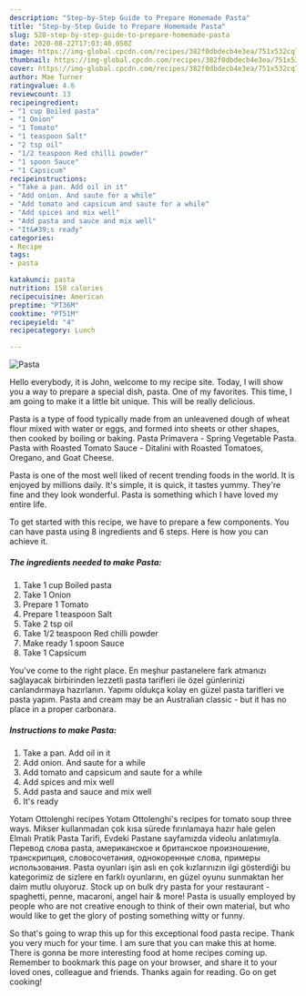 ```yaml
---
description: "Step-by-Step Guide to Prepare Homemade Pasta"
title: "Step-by-Step Guide to Prepare Homemade Pasta"
slug: 528-step-by-step-guide-to-prepare-homemade-pasta
date: 2020-08-22T17:03:40.050Z
image: https://img-global.cpcdn.com/recipes/382f0dbdecb4e3ea/751x532cq70/pasta-recipe-main-photo.jpg
thumbnail: https://img-global.cpcdn.com/recipes/382f0dbdecb4e3ea/751x532cq70/pasta-recipe-main-photo.jpg
cover: https://img-global.cpcdn.com/recipes/382f0dbdecb4e3ea/751x532cq70/pasta-recipe-main-photo.jpg
author: Mae Turner
ratingvalue: 4.6
reviewcount: 13
recipeingredient:
- "1 cup Boiled pasta"
- "1 Onion"
- "1 Tomato"
- "1 teaspoon Salt"
- "2 tsp oil"
- "1/2 teaspoon Red chilli powder"
- "1 spoon Sauce"
- "1 Capsicum"
recipeinstructions:
- "Take a pan. Add oil in it"
- "Add onion. And saute for a while"
- "Add tomato and capsicum and saute for a while"
- "Add spices and mix well"
- "Add pasta and sauce and mix well"
- "It&#39;s ready"
categories:
- Recipe
tags:
- pasta

katakunci: pasta 
nutrition: 158 calories
recipecuisine: American
preptime: "PT36M"
cooktime: "PT51M"
recipeyield: "4"
recipecategory: Lunch

---
```



![Pasta](https://img-global.cpcdn.com/recipes/382f0dbdecb4e3ea/751x532cq70/pasta-recipe-main-photo.jpg)

Hello everybody, it is John, welcome to my recipe site. Today, I will show you a way to prepare a special dish, pasta. One of my favorites. This time, I am going to make it a little bit unique. This will be really delicious.

Pasta is a type of food typically made from an unleavened dough of wheat flour mixed with water or eggs, and formed into sheets or other shapes, then cooked by boiling or baking. Pasta Primavera - Spring Vegetable Pasta. Pasta with Roasted Tomato Sauce - Ditalini with Roasted Tomatoes, Oregano, and Goat Cheese.

Pasta is one of the most well liked of recent trending foods in the world. It is enjoyed by millions daily. It's simple, it is quick, it tastes yummy. They're fine and they look wonderful. Pasta is something which I have loved my entire life.


To get started with this recipe, we have to prepare a few components. You can have pasta using 8 ingredients and 6 steps. Here is how you can achieve it.

<!--inarticleads1-->

##### The ingredients needed to make Pasta:

1. Take 1 cup Boiled pasta
1. Take 1 Onion
1. Prepare 1 Tomato
1. Prepare 1 teaspoon Salt
1. Take 2 tsp oil
1. Take 1/2 teaspoon Red chilli powder
1. Make ready 1 spoon Sauce
1. Take 1 Capsicum


You&#39;ve come to the right place. En meşhur pastanelere fark atmanızı sağlayacak birbirinden lezzetli pasta tarifleri ile özel günlerinizi canlandırmaya hazırlanın. Yapımı oldukça kolay en güzel pasta tarifleri ve pasta yapım. Pasta and cream may be an Australian classic - but it has no place in a proper carbonara. 

<!--inarticleads2-->

##### Instructions to make Pasta:

1. Take a pan. Add oil in it
1. Add onion. And saute for a while
1. Add tomato and capsicum and saute for a while
1. Add spices and mix well
1. Add pasta and sauce and mix well
1. It&#39;s ready


Yotam Ottolenghi recipes Yotam Ottolenghi&#39;s recipes for tomato soup three ways. Mikser kullanmadan çok kısa sürede fırınlamaya hazır hale gelen Elmalı Pratik Pasta Tarifi, Evdeki Pastane sayfamızda videolu anlatımıyla. Перевод слова pasta, американское и британское произношение, транскрипция, словосочетания, однокоренные слова, примеры использования. Pasta oyunları işin aslı en çok kızlarınızın ilgi gösterdiği bu kategorimiz de sizlere en farklı oyunlarını, en güzel oyunu sunmaktan her daim mutlu oluyoruz. Stock up on bulk dry pasta for your restaurant - spaghetti, penne, macaroni, angel hair &amp; more! Pasta is usually employed by people who are not creative enough to think of their own material, but who would like to get the glory of posting something witty or funny. 

So that's going to wrap this up for this exceptional food pasta recipe. Thank you very much for your time. I am sure that you can make this at home. There is gonna be more interesting food at home recipes coming up. Remember to bookmark this page on your browser, and share it to your loved ones, colleague and friends. Thanks again for reading. Go on get cooking!
